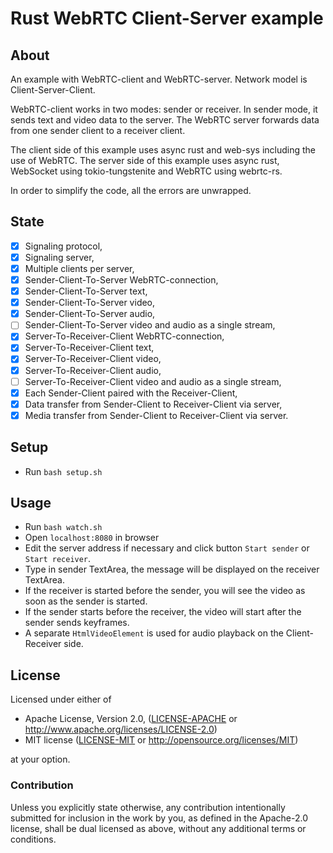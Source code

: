 # Rust WebRTC Client-Server example

## About

An example with WebRTC-client and WebRTC-server.
Network model is Client-Server-Client.

WebRTC-client works in two modes: sender or receiver.
In sender mode, it sends text and video data to the server.
The WebRTC server forwards data from one sender client to a receiver client.

The client side of this example uses async rust and web-sys including the use of WebRTC.
The server side of this example uses async rust, WebSocket using tokio-tungstenite and WebRTC using webrtc-rs.

In order to simplify the code, all the errors are unwrapped.

## State

- [x] Signaling protocol,
- [x] Signaling server,
- [x] Multiple clients per server,
- [x] Sender-Client-To-Server WebRTC-connection,
- [x] Sender-Client-To-Server text,
- [x] Sender-Client-To-Server video,
- [x] Sender-Client-To-Server audio,
- [ ] Sender-Client-To-Server video and audio as a single stream,
- [x] Server-To-Receiver-Client WebRTC-connection,
- [x] Server-To-Receiver-Client text,
- [x] Server-To-Receiver-Client video,
- [x] Server-To-Receiver-Client audio,
- [ ] Server-To-Receiver-Client video and audio as a single stream,
- [x] Each Sender-Client paired with the Receiver-Client,
- [x] Data transfer from Sender-Client to Receiver-Client via server,
- [x] Media transfer from Sender-Client to Receiver-Client via server.

## Setup

* Run `bash setup.sh`

## Usage

* Run `bash watch.sh`
* Open `localhost:8080` in browser
* Edit the server address if necessary and click button `Start sender` or `Start receiver`.
* Type in sender TextArea, the message will be displayed on the receiver TextArea.
* If the receiver is started before the sender, you will see the video as soon as the sender is started.
* If the sender starts before the receiver, the video will start after the sender sends keyframes.
* A separate `HtmlVideoElement` is used for audio playback on the Client-Receiver side.

## License

Licensed under either of

* Apache License, Version 2.0,
  ([LICENSE-APACHE](LICENSE-APACHE) or http://www.apache.org/licenses/LICENSE-2.0)
* MIT license ([LICENSE-MIT](LICENSE-MIT) or http://opensource.org/licenses/MIT)

at your option.

### Contribution

Unless you explicitly state otherwise, any contribution intentionally submitted
for inclusion in the work by you, as defined in the Apache-2.0 license,
shall be dual licensed as above, without any
additional terms or conditions.
